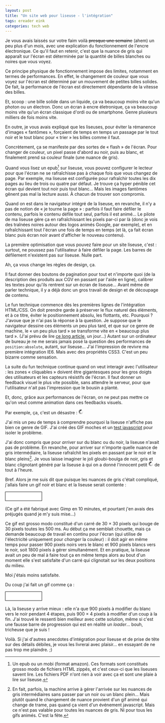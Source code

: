 ```yaml
---
layout: post
title: "Un site web pour liseuse - l'intégration"
tags: ereader eink
categories: tech web
---
```


Je vous avais laissés sur votre faim voilà <del>presque une semaine</del> (ahem) un peu plus d'un mois, avec une explication du fonctionnement de l'encre électronique. Ce qu'il faut en retenir, c'est que la nuance de gris qui apparaît sur l'écran est déterminée par la quantité de billes blanches ou noires que vous voyez.

Ce principe physique de fonctionnement impose des limites, notamment en termes de performances. En effet, le changement de couleur que vous voyez sur l'écran est déterminé par un mouvement de petites billes solides. De fait, la performance de l'écran est directement dépendante de la vitesse des billes.

Et, scoop : une bille solide dans un liquide, ça va beaucoup moins vite qu'un photon ou un électron. Donc un écran à encre életronique, ça va beaucoup moins vite qu'un écran classique d'ordi ou de smartphone. Genre plusieurs milliers de fois moins vite.

En outre, je vous avais expliqué que les liseuses, pour éviter la rémanence d'images « fantômes », forçaient de temps en temps un passage par le tout noir et le tout blanc pour « trier » les billes comme il faut.

Concrètement, ça se manifeste par des sortes de « flash » de l'écran. Pour changer de couleur, un pixel passe d'abord au noir, puis au blanc, et finalement prend sa couleur finale (une nuance de gris).

Quand vous lisez un epub[^pdf] sur liseuse, vous pouvez configurer le lecteur pour que l'écran ne se rafraîchisse pas à chaque fois que vous changez de page. Par exemple, ma liseuse est configurée pour rafraîchir toutes les dix pages au lieu de trois ou quatre par défaut. Je trouve ça hyper pénible cet écran qui devient tout noir puis tout blanc… Mais les images fantômes gênent pas mal la lecture aussi. À chacun de trouver son compromis.

Quand on est dans le navigateur intégré de la liseuse, en revanche, il n'y a pas de notion de « je tourne la page » : parfois il faut faire défiler le contenu, parfois le contenu défile tout seul, parfois il est animé… Le pilote de ma liseuse gère ça en rafraîchissant les pixels par-ci par là (donc je vois des traînées noires autour des logos animés Google, par exemple), et en rafraîchissant tout l'écran une fois de temps en temps (et là, ça fait écran blanc puis écran noir avant d'afficher le nouveau contenu).

La première optimisation que vous pouvez faire pour un site liseuse, c'est : surtout, ne poussez pas l'utilisateur à faire défiler la page. Les barres de défilement n'existent pas sur liseuse. Nulle part.

Ah, ça vous change les règles de design, ça.

Il faut donner des boutons de pagination pour tout et n'importe quoi (de la description des produits aux CGV en passant par l'aide en ligne), calibrer les textes pour qu'ils rentrent sur un écran de liseuse… Avant même de parler technique, il y a déjà donc un gros travail de design et de découpage de contenu.

Le fun technique commence dès les premières lignes de l'intégration HTML/CSS. On doit prendre garde à préserver le flux naturel des éléments, et à ce titre, éviter le positionnement absolu, les flottants, etc. Pourquoi ? J'avoue que je n'ai pas la réponse à la question. Je suppose que le navigateur dessine ces éléments un peu plus tard, et que sur ce genre de machine, le « un peu plus tard » se transforme vite en « beaucoup plus tard ». (J'ai prévu de lire [ce long article][tuto-rendering], un jour…) Autant sur un ordinateur de bureau je ne me serais jamais posé la question des performances de `position:absolute`, autant, sur liseuse… J'ai l'impression de revivre ma première intégration IE6. Mais avec des propriétés CSS3. C'est un peu bizarre comme sensation.

La suite du fun technique continue quand on veut interagir avec l'utilisateur : les zones « cliquables » doivent être gigantesques pour les gros doigts des utilisateurs et les capteurs résistifs de l'écran. Il faut donner un feedback visuel le plus vite possible, sans attendre le serveur, pour que l'utilisateur n'ait pas l'impression que le bousin a planté.

Et, donc, grâce aux performances de l'écran, on ne peut pas mettre ce qu'on veut comme animation dans ces feedbacks visuels.

Par exemple, ça, c'est un désastre : ![Un loader que la liseuse n'aime pas](/img/2014/07/loader.gif)

J'ai mis un peu de temps à comprendre pourquoi la liseuse n'affiche pas bien ce genre de GIF. J'ai créé des GIF moches et un [test javascript][test] pour isoler le problème.

J'ai donc compris que pour *arriver* sur du blanc ou du noir, la liseuse n'avait pas de problème. En revanche, pour arriver sur n'importe quelle nuance de gris intermédiaire, la liseuse rafraîchit les pixels en passant par le noir et le blanc pleins[^urgh]. Je vous laisse imaginer le joli gloubi-boulga de noir, gris et blanc clignotant généré par la liseuse à qui on a donné l'innocent petit ![loader pourri](/img/2014/07/loader.gif) de tout à l'heure.

Bref. Alors je me suis dit que puisque les nuances de gris c'était compliqué, j'allais faire un gif noir et blanc et la liseuse serait contente :

![Un loader en noir et blanc](/img/2014/07/loader-ereader-moving.gif)

(Ce gif a été fabriqué avec Gimp en 10 minutes, et pourtant j'en avais des préjugés quand je m'y suis mise…)

Ce gif est grosso modo constitué d'un carré de 30 &times; 30 pixels qui bouge de 30 pixels toutes les 500 ms. Au début ça me semblait chouette, mais ça demande beaucoup de travail en continu pour l'écran (qui utilise de l'électricité uniquement pour _changer_ la couleur) : il doit agir en même temps pour passer 900 pixels noirs vers le blanc et 900 pixels blancs vers le noir, soit 1800 pixels à gérer simultanément. Et en pratique, la liseuse avait un peu de mal à faire tout ça en même temps alors au bout d'un moment elle s'est satisfaite d'un carré qui clignotait sur les deux positions du milieu.

Moi j'étais moins satisfaite.

Du coup j'ai fait un gif comme ça :

![Un autre loader en noir et blanc](/img/2014/07/loader-ereader-filling.gif)

Là, la liseuse y arrive mieux : elle n'a que 900 pixels à modifier du blanc vers le noir pendant 4 étapes, puis 900 &times; 4 pixels à modifier d'un coup à la fin. J'ai trouvé le ressenti bien meilleur avec cette solution, même si c'est une fausse barre de progression qui est en réalité un _loader_… bouh, tricheuse que je suis !

Voilà. Si j'ai d'autres anecdotes d'intégration pour liseuse et de prise de tête sur des détails débiles, je vous les livrerai avec plaisir… en essayant de ne pas trop me plaindre. ;)

[test]: /tests/shades-of-grey.html
[tuto-rendering]: http://www.html5rocks.com/en/tutorials/internals/howbrowserswork/


[^pdf]: Un epub ou un mobi (format amazon). Ces formats sont constitués grosso modo de fichiers HTML zippés, et c'est ceux-ci que les liseuses savent lire. Les fichiers PDF n'ont rien à voir avec ça et sont une plaie à lire sur liseuse.
[^urgh]: En fait, parfois, la machine arrive à gérer l'arrivée sur les nuances de gris intermédiaires sans passer par un noir ou un blanc plein… Mais plutôt quand le changement de nuance provient d'un gif animé qui change de trame, pas quand ça vient d'un événement javascript. Mais ce n'est pas valable pour toutes les nuances de gris. Ni pour tous les gifs animés. C'est la fête.
